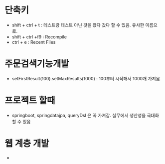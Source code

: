 # 단축키

- shift + ctrl + t : 테스트랑 테스트 아닌 것을 왔다 갔다 할 수 있음. 유사한 이름으로.
- shift + ctrl +f9 : Recompile
- ctrl + e : Recent Files


# 주문검색기능개발
- setFirstResult(100).setMaxResults(1000) : 100부터 시작해서 1000개 가져옴


# 프로젝트 할때 
- springboot, springdatajpa, queryDsl 은 꼭 가져감. 실무에서 생산성을 극대화 할 수 있음

# 웹 계층 개발
- 